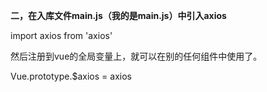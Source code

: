 **二，在入库文件main.js（我的是main.js）中引入axios**

import axios from 'axios'

然后注册到vue的全局变量上，就可以在别的任何组件中使用了。 

Vue.prototype.$axios = axios